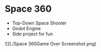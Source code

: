 # Space 360

- Top-Down Space Shooter
- Godot Engine
- Side project for fun

![](./Space 360Game Over Screenshot.png)
